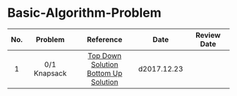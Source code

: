 # Basic-Algorithm-Problem
| No.  |   Problem    |                Reference                 |    Date     | Review Date |
| :--: | :----------: | :--------------------------------------: | :---------: | :---------: |
|  1   | 0/1 Knapsack | [Top Down Solution][1]  <br>[Bottom Up Solution][2] | d2017.12.23 |             |



[1]: https://www.youtube.com/watch?v=149WSzQ4E1g&amp;amp;feature=youtu.be	"Top Down Solution of 0/1 Knapsack"
[2]: https://www.youtube.com/watch?v=8LusJS5-AGo	"Bottom Up Solution of 0/1 Knapsack"